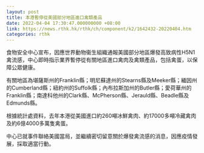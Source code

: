 ```yaml
---
layout: post
title: 本港暫停從美國部分地區進口禽類產品
date: 2022-04-04 17:30:47.000000000 +08:00
link: https://news.rthk.hk/rthk/ch/component/k2/1642432-20220404.htm
categories: rthk
---
```


食物安全中心宣布，因應世界動物衞生組織通報美國部分地區爆發高致病性H5N1禽流感，中心即時指示業界暫停從有關地區進口禽肉及禽類產品，包括禽蛋，以保障公眾健康。

有關地區為堪薩斯州的Franklin縣；明尼蘇達州的Stearns縣及Meeker縣；緬因州的Cumberland縣；紐約州的Suffolk縣；內布拉斯加州的Butler縣；愛荷華州的Franklin縣；南達科他州的Clark縣、McPherson縣、Jerauld縣、Beadle縣及Edmunds縣。

根據統計處資料，去年本港從美國進口約260噸冰鮮禽肉、約17000多噸冷藏禽肉及約6億4000多萬隻禽蛋。

中心已就事件聯絡美國當局，並繼續密切留意關於爆發禽流感的消息，因應疫情發展，採取適當行動。
